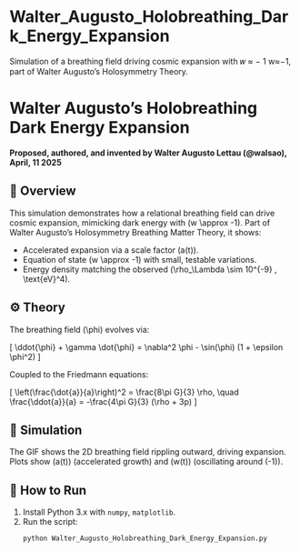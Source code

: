 # Walter_Augusto_Holobreathing_Dark_Energy_Expansion
Simulation of a breathing field driving cosmic expansion with  𝑤 ≈ − 1 w≈−1, part of Walter Augusto’s Holosymmetry Theory.
# Walter Augusto’s Holobreathing Dark Energy Expansion
**Proposed, authored, and invented by Walter Augusto Lettau (@walsao), April, 11 2025**

## 🌌 Overview
This simulation demonstrates how a relational breathing field can drive cosmic expansion, mimicking dark energy with \(w \approx -1\). Part of Walter Augusto’s Holosymmetry Breathing Matter Theory, it shows:

- Accelerated expansion via a scale factor \(a(t)\).
- Equation of state \(w \approx -1\) with small, testable variations.
- Energy density matching the observed \(\rho_\Lambda \sim 10^{-9} \, \text{eV}^4\).

## ⚙️ Theory
The breathing field \(\phi\) evolves via:

\[
\ddot{\phi} + \gamma \dot{\phi} = \nabla^2 \phi - \sin(\phi) (1 + \epsilon \phi^2)
\]

Coupled to the Friedmann equations:

\[
\left(\frac{\dot{a}}{a}\right)^2 = \frac{8\pi G}{3} \rho, \quad \frac{\ddot{a}}{a} = -\frac{4\pi G}{3} (\rho + 3p)
\]

## 🎥 Simulation
The GIF shows the 2D breathing field rippling outward, driving expansion. Plots show \(a(t)\) (accelerated growth) and \(w(t)\) (oscillating around \(-1\)).

## 🔧 How to Run
1. Install Python 3.x with `numpy`, `matplotlib`.
2. Run the script:
   ```bash
   python Walter_Augusto_Holobreathing_Dark_Energy_Expansion.py
